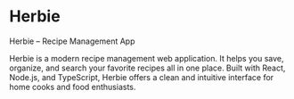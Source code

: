 # Herbie

Herbie – Recipe Management App

Herbie is a modern recipe management web application. It helps you save, organize, and search your favorite recipes all in one place. Built with React, Node.js, and TypeScript, Herbie offers a clean and intuitive interface for home cooks and food enthusiasts.
